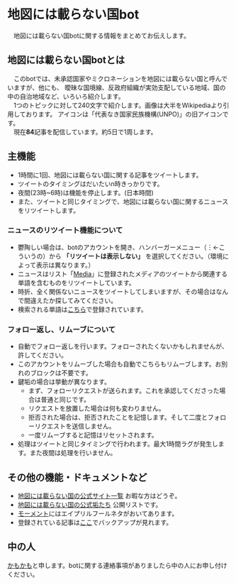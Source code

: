 # 地図には載らない国bot
　地図には載らない国botに関する情報をまとめてお伝えします。

## 地図には載らない国botとは
　このbotでは、未承認国家やミクロネーションを地図には載らない国と呼んでいますが、他にも、
曖昧な国境線、反政府組織が実効支配している地域、国の中の自治地域など、いろいろ紹介します。  
　1つのトピックに対して240文字で紹介します。画像は大半をWikipediaより引用しております。
アイコンは「代表なき国家民族機構(UNPO)」の旧アイコンです。  
　現在**84**記事を配信しています。約5日で1周します。

## 主機能
 - 1時間に1回、地図には載らない国に関する記事をツイートします。
 - ツイートのタイミングはだいたいn時きっかりです。
 - 夜間(23時~6時)は機能を停止します。(日本時間)
 - また、ツイートと同じタイミングで、地図には載らない国に関するニュースをリツイートします。

### ニュースのリツイート機能について
 - 鬱陶しい場合は、botのアカウントを開き、ハンバーガーメニュー（︙←こういうの）から 
 **「リツイートは表示しない」** を選択してください。（環境によって表示は異なります。）
 - ニュースはリスト「[Media](https://twitter.com/CountryError404/lists/media)」に登録されたメディアのツイートから関連する単語を含むものをリツイートしています。
 - 時折、全く関係ないニュースをツイートしてしまいますが、その場合はなんで間違えたか探してみてください。
 - 検索される単語は[こちら](https://github.com/comradeKamoKamo/CountryError404/blob/deploy/engine/keywords.txt)で登録されています。

 ### フォロー返し、リムーブについて
 - 自動でフォロー返しを行います。フォローされたくないかもしれませんが、許してください。
 - このアカウントをリムーブした場合も自動でこちらもリムーブします。お別れのブロックは不要です。
 - 鍵垢の場合は挙動が異なります。
   - まず、フォローリクエストが送られます。これを承認してくださった場合は普通と同じです。
   - リクエストを放置した場合は何も変わりません。
   - 拒否された場合は、拒否されたことを記憶します。そして二度とフォローリクエストを送信しません。
   - 一度リムーブすると記憶はリセットされます。
 - 処理はツイートと同じタイミングで行われます。最大1時間ラグが発生します。また夜間は処理を行いません。

## その他の機能・ドキュメントなど
 - [地図には載らない国の公式サイト一覧](https://comradekamokamo.github.io/CountryError404/urls.html) お暇な方はどうぞ。
 - [地図には載らない国の公式垢たち](https://twitter.com/CountryError404/lists/list) 公開リストです。
 - [モーメント](https://twitter.com/CountryError404/moments)にはエイプリルフールネタがおいてあります。
 - 登録されている記事は[ここ](https://github.com/comradeKamoKamo/CountryError404/tree/master/tweets)でバックアップが見れます。

## 中の人
 [かもかも](https://comradekamokamo.github.io/)と申します。botに関する連絡事項がありましたら中の人にお申し付けください。